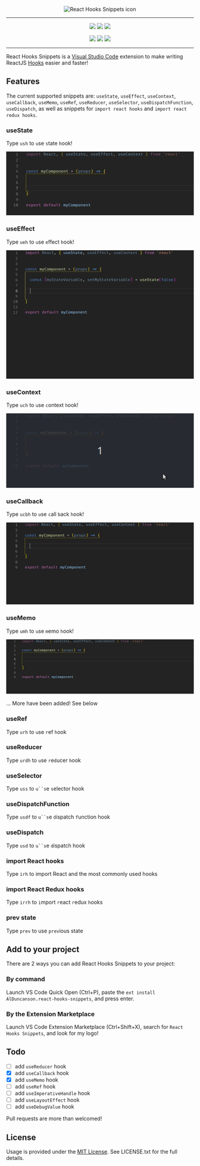 <p align='center'>
	<img src='https://github.com/alDuncanson/react-hooks-snippets/blob/master/assets/icon.png' title='React Hooks Snippets icon' alt='React Hooks Snippets icon' width='250'/>
</p>

----

<p align='center'>
	<a href='https://marketplace.visualstudio.com/items?itemName=AlDuncanson.react-hooks-snippets'><img src='https://vsmarketplacebadge.apphb.com/version/AlDuncanson.react-hooks-snippets.svg'/></a>
	<a href='https://marketplace.visualstudio.com/items?itemName=AlDuncanson.react-hooks-snippets'><img src='https://vsmarketplacebadge.apphb.com/installs/AlDuncanson.react-hooks-snippets.svg'/></a>
	<a href='https://marketplace.visualstudio.com/items?itemName=AlDuncanson.react-hooks-snippets'><img src='https://vsmarketplacebadge.apphb.com/rating/AlDuncanson.react-hooks-snippets.svg'/></a>
</p>

<p align='center'>
	<a href='https://GitHub.com/alDuncanson/react-hooks-snippets/stargazers/'><img src='https://img.shields.io/github/stars/alDuncanson/react-hooks-snippets.svg?style=social&label=Star&maxAge=2592000'/></a>
	<a href='https://github.com/alDuncanson/react-hooks-snippets/network/'><img src='https://img.shields.io/github/forks/alDuncanson/react-hooks-snippets.svg?style=social&label=Fork&maxAge=2592000'/></a>
	<a href='https://github.com/alDuncanson/react-hooks-snippets/blob/master/LICENSE.txt'><img src='https://img.shields.io/github/license/alDuncanson/react-hooks-snippets.svg'/></a>
</p>

----

React Hooks Snippets is a [Visual Studio Code](https://code.visualstudio.com/) extension to make writing ReactJS [Hooks](https://reactjs.org/docs/hooks-intro.html) easier and faster!

## Features
The current supported snippets are: `useState`, `useEffect`, `useContext`, `useCallback`, `useMemo`, `useRef`, `useReducer`, `useSelector`, `useDispatchFunction`, `useDispatch`, as well as snippets for `import react hooks` and `import react redux hooks`.

### useState
Type `ush` to `u`se `s`tate `h`ook!

![](assets/useStateHook.gif)

### useEffect
Type `ueh` to `u`se `e`ffect `h`ook!

![](assets/useEffectHook.gif)

### useContext
Type `uch` to `u`se `c`ontext `h`ook!

![](assets/useContextHook.gif)

### useCallback
Type `ucbh` to `u`se `c`all `b`ack `h`ook!

![](assets/useCallbackHook.gif)

### useMemo
Type `umh` to `u`se `m`emo `h`ook!

![](assets/useMemoHook.gif)

... More have been added! See below

### useRef
Type `urh` to `u`se `r`ef `h`ook

### useReducer
Type `urdh` to `u`se `r`e`d`ucer `h`ook

### useSelector
Type `uss` to `u``s`e `s`elector hook

### useDispatchFunction
Type `usdf` to `u``s`e `d`ispatch `f`unction hook

### useDispatch
Type `usd` to `u``s`e `d`ispatch hook

### import React hooks
Type `irh` to import React and the most commonly used hooks 

### import React Redux hooks
Type `irrh` to `i`mport `r`eact `r`edux `h`ooks

### prev state
Type `prev` to use `prev`ious state

## Add to your project

There are 2 ways you can add React Hooks Snippets to your project:

### By command
Launch VS Code Quick Open (Ctrl+P), paste the `ext install AlDuncanson.react-hooks-snippets`, and press enter.

### By the Extension Marketplace
Launch VS Code Extension Marketplace (Ctrl+Shift+X), search for `React Hooks Snippets`, and look for my logo!

## Todo
- [ ] add `useReducer` hook
- [X] add `useCallback` hook
- [X] add `useMemo` hook
- [ ] add `useRef` hook
- [ ] add `useImperativeHandle` hook
- [ ] add `useLayoutEffect` hook
- [ ] add `useDebugValue` hook

Pull requests are more than welcomed!

## License
Usage is provided under the [MIT License](http://http//opensource.org/licenses/mit-license.php). See LICENSE.txt for the full details.